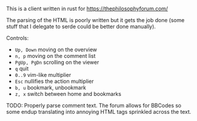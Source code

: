 This is a client written in rust for https://thephilosophyforum.com/

The parsing of the HTML is poorly written but it gets the job done (some stuff
that I delegate to serde could be better done manually).

Controls:
- `Up, Down` moving on the overview
- `n, p` moving on the comment list
- `PgUp, PgDn` scrolling on the viewer
- `q` quit
- `0..9` vim-like multiplier
- `Esc` nullifies the action multiplier
- `b, u` bookmark, unbookmark
- `z, x` switch between home and bookmarks

TODO: Properly parse comment text. The forum allows for BBCodes so some endup
translating into annoying HTML tags sprinkled across the text.
